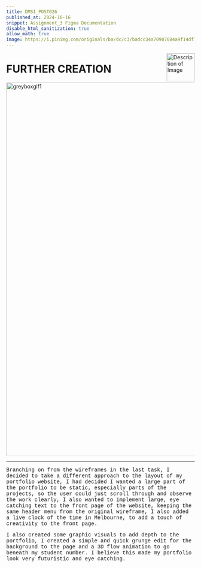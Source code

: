 ```yaml
---
title: DMS1_POST026
published_at: 2024-10-16
snippet: Assignment_3 Figma Documentation
disable_html_sanitization: true
allow_math: true
image: https://i.pinimg.com/originals/ba/dc/c3/badcc34a70907084a9f14df784ade1ce.jpg
---
```


<img src="https://i.pinimg.com/736x/c7/72/8b/c7728bf45812cf9a739702e8b381b45c.jpg" alt="Description of Image" style="float:right; margin-left:20px; width:75px; height:auto;">

# **FURTHER CREATION**

<img src="figma/creation.png" alt="greyboxgif1" width="1000" height="1000">

---

<style>
  .custom-font {
    font-family: 'Courier New', Courier, monospace;
  }
</style>

<p class="custom-font">
Branching on from the wireframes in the last task, I decided to take a different approach to the layout of my portfolio website, I had decided I wanted a large part of the portfolio to be static, especially parts of the projects, so the user could just scroll through and observe the work clearly, I also wanted to implement large, eye catching text to the front page of the website, keeping the same header menu from the original wireframe, I also added a live clock of the time in Melbourne, to add a touch of creativity to the front page. 

<style>
  .custom-font {
    font-family: 'Courier New', Courier, monospace;
  }
</style>

<p class="custom-font">
I also created some graphic visuals to add depth to the portfolio, I created a simple and quick grunge edit for the background to the page and a 3D flow animation to go beneath my student number. I believe this made my portfolio look very futuristic and eye catching.